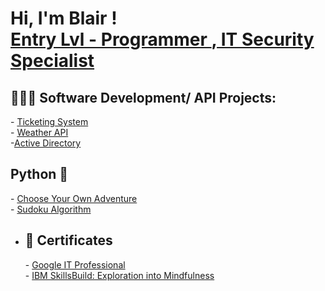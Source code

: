 <h1>Hi, I'm Blair !<br/><a href="https://github.com/BlairEthan">Entry Lvl - Programmer </a>,<a href="https://www.linkedin.com/in/blair-knowles-6798b8134/"> IT Security Specialist </a></h1>

<h2>👨🏾‍💻 Software Development/ API Projects:</h2>
- <a href = "https://github.com/BlairEthan/TicketingSystem/blob/main/README.md">Ticketing System</a>
<br> - <a href = "https://github.com/BlairEthan/Weather_API"> Weather API</a></br>
-<a href = "https://github.com/BlairEthan/Active-Directory-">Active Directory</a>


<h2><b>Python 🐍</b></h2>
  - <a href = "https://github.com/BlairEthan/ChooseYourOwnAdventure" > Choose Your Own Adventure </a>
  <br> - <a href = "https://github.com/BlairEthan/Sudoku-Game-Backtracking-Algorithm-" > Sudoku Algorithm </a> </br>
  
- <h2><b> 📃 Certificates</b></h2>
  - <a href = "https://www.coursera.org/account/accomplishments/specialization/certificate/9G2D7X963BSM" > Google IT Professional </a>
  <br> - <a href ="https://www.credly.com/badges/d1a696a5-6de8-4044-9ff0-2fe92461fa8b/public_url" > IBM SkillsBuild: Exploration into Mindfulness </a></br>







